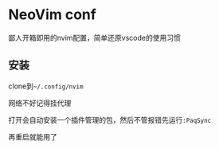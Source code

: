 # NeoVim conf

鄙人开箱即用的nvim配置，简单还原vscode的使用习惯

## 安装

clone到`~/.config/nvim`

网络不好记得挂代理

打开会自动安装一个插件管理的包，然后不管报错先运行`:PaqSync`

再重启就能用了

